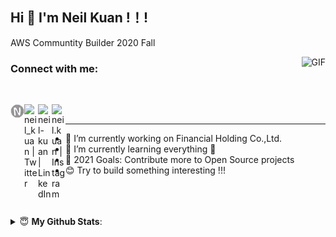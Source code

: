 ## Hi 👋  I'm Neil Kuan !！!
AWS Communtity Builder 2020 Fall
 
<img align="right" alt="GIF" src="https://i.pinimg.com/originals/e4/26/70/e426702edf874b181aced1e2fa5c6cde.gif" />

### Connect with me:

</br>

[<img align="left" alt="blog.neilkuan.dev" width="22px" src="https://github.com/guan840912/guan840912.github.io/raw/master/android-icon-36x36.png" />](https://blog.neilkuan.dev)
[<img align="left" alt="neil_kuan | Twitter" width="22px" src="https://cdn.jsdelivr.net/npm/simple-icons@v3/icons/twitter.svg" />](https://twitter.com/neil_kuan)
[<img align="left" alt="neil-kuan | LinkedIn" width="22px" src="https://cdn.jsdelivr.net/npm/simple-icons@v3/icons/linkedin.svg" />](https://www.linkedin.com/in/neil-kuan-792bb218a/)
[<img align="left" alt="neil.kuan | Instagram" width="22px" src="https://cdn.jsdelivr.net/npm/simple-icons@v3/icons/instagram.svg" />](https://www.instagram.com/neil.kuan/)

</br>

---
- 🔭  I’m currently working on Financial Holding Co.,Ltd.
- 🌱  I’m currently learning everything 🤣
- 🥅  2021 Goals: Contribute more to Open Source projects
- 😊  Try to build something interesting !!!
</br>

<br>
<br/>

<details close>
 <summary> 😇  <b>My Github Stats</b>: </summary>

<br>

<p align = "center">
  <img src = "https://github-readme-stats.vercel.app/api?username=guan840912&show_icons=true&theme=nord&line_height=27">
  <img src = "https://github-readme-stats.vercel.app/api/top-langs/?username=guan840912&hide=html,css,jupyter%20notebook&theme=nord&langs_count=3">
</p>

</details>
